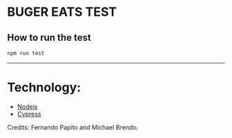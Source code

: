 # BUGER EATS TEST

## How to run the test
```bash
npm run test
```

***

# Technology:
- [Nodejs](https://github.com/nodesource/distributions/blob/master/README.md)
- [Cypress](https://www.cypress.io/)

Credits: Fernando Papito and Michael Brendo.